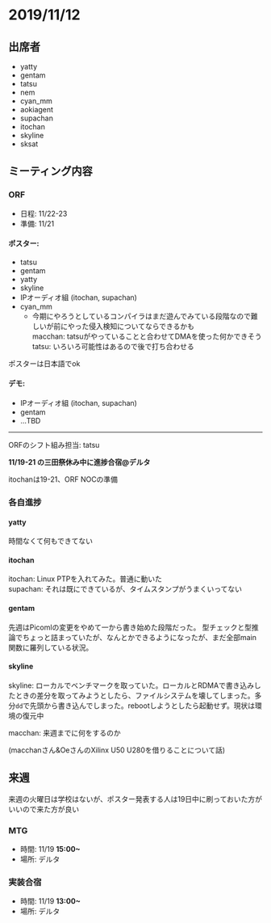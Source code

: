 # 2019/11/12

## 出席者

* yatty
* gentam
* tatsu
* nem
* cyan\_mm
* aokiagent
* supachan
* itochan
* skyline
* sksat

## ミーティング内容

### ORF

* 日程: 11/22-23
* 準備: 11/21

#### ポスター:
* tatsu
* gentam
* yatty
* skyline
* IPオーディオ組 (itochan, supachan)
* cyan\_mm
   * 今期にやろうとしているコンパイラはまだ遊んでみている段階なので難しいが前にやった侵入検知についてならできるかも  
     macchan: tatsuがやっていることと合わせてDMAを使った何かできそう  
     tatsu: いろいろ可能性はあるので後で打ち合わせる

ポスターは日本語でok

#### デモ:
* IPオーディオ組 (itochan, supachan)
* gentam
* ...TBD

----

ORFのシフト組み担当: tatsu

**11/19-21 の三田祭休み中に進捗合宿@デルタ**

itochanは19-21、ORF NOCの準備


### 各自進捗

#### yatty

時間なくて何もできてない

#### itochan

itochan: Linux PTPを入れてみた。普通に動いた  
supachan: それは既にできているが、タイムスタンプがうまくいってない

#### gentam

先週はPicomlの変更をやめて一から書き始めた段階だった。
型チェックと型推論でちょっと詰まっていたが、なんとかできるようになったが、まだ全部main関数に羅列している状況。

#### skyline

skyline: ローカルでベンチマークを取っていた。ローカルとRDMAで書き込みしたときの差分を取ってみようとしたら、ファイルシステムを壊してしまった。多分`dd`で先頭から書き込んでしまった。rebootしようとしたら起動せず。現状は環境の復元中  

macchan: 来週までに何をするのか  

(macchanさん&OeさんのXilinx U50 U280を借りることについて話)  

## 来週

来週の火曜日は学校はないが、ポスター発表する人は19日中に刷っておいた方がいいので来た方が良い

### MTG
* 時間: 11/19 **15:00~**
* 場所: デルタ

### 実装合宿
* 時間: 11/19 **13:00~**
* 場所: デルタ
